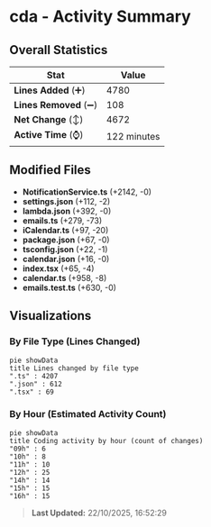 # cda - Activity Summary 

## Overall Statistics

| Stat                   | Value                                                             |
| ---------------------- | ----------------------------------------------------------------- |
| **Lines Added** (➕)   | 4780                                          |
| **Lines Removed** (➖) | 108                                        |
| **Net Change** (↕)    | 4672                |
| **Active Time** (⌚)   | 122 minutes |


## Modified Files
- **NotificationService.ts** (+2142, -0)
- **settings.json** (+112, -2)
- **lambda.json** (+392, -0)
- **emails.ts** (+279, -73)
- **iCalendar.ts** (+97, -20)
- **package.json** (+67, -0)
- **tsconfig.json** (+22, -1)
- **calendar.json** (+16, -0)
- **index.tsx** (+65, -4)
- **calendar.ts** (+958, -8)
- **emails.test.ts** (+630, -0)

## Visualizations

### By File Type (Lines Changed)

```mermaid
pie showData
title Lines changed by file type
".ts" : 4207
".json" : 612
".tsx" : 69
```

### By Hour (Estimated Activity Count)

```mermaid
pie showData
title Coding activity by hour (count of changes)
"09h" : 6
"10h" : 8
"11h" : 10
"12h" : 25
"14h" : 14
"15h" : 15
"16h" : 15
```


> **Last Updated:** 22/10/2025, 16:52:29